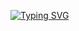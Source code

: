 [![Typing SVG](https://readme-typing-svg.demolab.com?font=Roboto&weight=900&size=30&duration=2000&pause=1000&color=4011F7&random=false&width=435&lines=Undecided;Rust+Upcoming)](https://git.io/typing-svg)